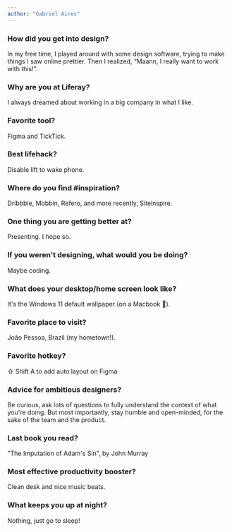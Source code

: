 ```yaml
---
author: "Gabriel Aires"
---
```


### How did you get into design?

In my free time, I played around with some design software, trying to make things I saw online prettier. Then I realized, “Maann, I really want to work with this!”.

### Why are you at Liferay?

I always dreamed about working in a big company in what I like.

### Favorite tool?

Figma and TickTick.

### Best lifehack?

Disable lift to wake phone.

### Where do you find #inspiration?

Dribbble, Mobbin, Refero, and more recently, Siteinspire.

### One thing you are getting better at?

Presenting. I hope so.

### If you weren't designing, what would you be doing?

Maybe coding.

### What does your desktop/home screen look like?

It's the Windows 11 default wallpaper (on a Macbook 🤣).

### Favorite place to visit?

João Pessoa, Brazil (my hometown!).

### Favorite hotkey?

⇧ Shift A to add auto layout on Figma

### Advice for ambitious designers?

Be curious, ask lots of questions to fully understand the context of what you're doing. But most importantly, stay humble and open-minded, for the sake of the team and the product.

### Last book you read?

"The Imputation of Adam's Sin", by John Murray

### Most effective productivity booster?

Clean desk and nice music beats.

### What keeps you up at night?

Nothing, just go to sleep!
